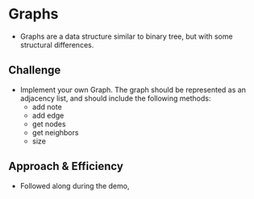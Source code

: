 # Graphs

- Graphs are a data structure similar to binary tree, but with some structural differences.

## Challenge

- Implement your own Graph. The graph should be represented as an adjacency list, and should include the following methods:
    -   add note
    -   add edge
    -   get nodes
    -   get neighbors
    -   size

## Approach & Efficiency

- Followed along during the demo,
